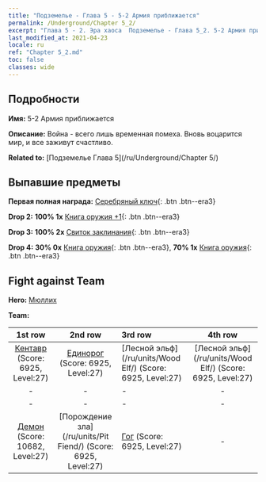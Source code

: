 ```yaml
---
title: "Подземелье - Глава 5 - 5-2 Армия приближается"
permalink: /Underground/Chapter 5_2/
excerpt: "Глава 5 - 2. Эра хаоса  Подземелье - Глава 5_2. 5-2 Армия приближается"
last_modified_at: 2021-04-23
locale: ru
ref: "Chapter 5_2.md"
toc: false
classes: wide
---
```


## Подробности

 **Имя:** 5-2 Армия приближается

 **Описание:** Война - всего лишь временная помеха. Вновь воцарится мир, и все заживут счастливо.

 **Related to:** [Подземелье Глава 5](/ru/Underground/Chapter 5/)

## Выпавшие предметы

 **Первая полная награда:** [Серебряный ключ](/ItemsRU/con_693/){: .btn .btn--era3}

 **Drop 2:** **100% 1x** [Книга оружия +1](/ItemsRU/mat_25/){: .btn .btn--era3}

 **Drop 3:** **100% 2x** [Свиток заклинания](/ItemsRU/con_694/){: .btn .btn--era3}

 **Drop 4:** **30% 0x** [Книга оружия](/ItemsRU/mat_18/){: .btn .btn--era3}, **70% 1x** [Книга оружия](/ItemsRU/mat_18/){: .btn .btn--era3}


## Fight against Team
 **Hero:** [Мюллих](/ru/heroes/Mullich/)

 **Team:**


  | 1st row | 2nd row | 3rd row | 4th row |
  |:----:|:----:|:----|:----:|
  | [Кентавр](/ru/units/Centaur/) (Score: 6925, Level:27)  | [Единорог](/ru/units/Unicorn/) (Score: 6925, Level:27)  | [Лесной эльф](/ru/units/Wood Elf/) (Score: 6925, Level:27)  | [Лесной эльф](/ru/units/Wood Elf/) (Score: 6925, Level:27)  |
  | - | - | - | - |
  | - | - | - | - |
  | [Демон](/ru/units/Demon/) (Score: 10682, Level:27)  | [Порождение зла](/ru/units/Pit Fiend/) (Score: 6925, Level:27)  | [Гог](/ru/units/Gog/) (Score: 6925, Level:27)  | - |


